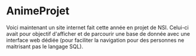 # AnimeProjet
Voici maintenant un site internet fait cette année en projet de NSI. Celui-ci avait pour objectif d'afficher et de parcourir une base de donnée avec une interface web dédiée (pour faciliter la navigation pour des personnes ne maitrisant pas le langage SQL). 
